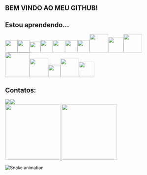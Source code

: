 ## BEM VINDO AO MEU GITHUB!

## Estou aprendendo...

<img src="https://cdn.jsdelivr.net/gh/devicons/devicon/icons/html5/html5-original-wordmark.svg" width="40" height="40"/><img
src="https://cdn.jsdelivr.net/gh/devicons/devicon/icons/css3/css3-original-wordmark.svg" width="40" height="40"/><img 
src="https://cdn.jsdelivr.net/gh/devicons/devicon/icons/javascript/javascript-original.svg" width="35" height="35"/><img
src="https://cdn.jsdelivr.net/gh/devicons/devicon/icons/bootstrap/bootstrap-original-wordmark.svg" width="40" height="40"/><img
src="https://cdn.jsdelivr.net/gh/devicons/devicon/icons/angularjs/angularjs-original.svg" width="40" height="40"/><img
src="https://cdn.jsdelivr.net/gh/devicons/devicon/icons/react/react-original-wordmark.svg" width="40" height="40"/><img
src="https://cdn.jsdelivr.net/gh/devicons/devicon/icons/flutter/flutter-original.svg" width="40" height="40"/><img
src="https://cdn.jsdelivr.net/gh/devicons/devicon/icons/spring/spring-original-wordmark.svg" width="60" height="60"/><img         
src="https://cdn.jsdelivr.net/gh/devicons/devicon/icons/java/java-original.svg" width="50" height="50"/><img
src="https://cdn.jsdelivr.net/gh/devicons/devicon/icons/php/php-original.svg" width="60" height="60"/><img                                                               
src="https://cdn.jsdelivr.net/gh/devicons/devicon/icons/nodejs/nodejs-original-wordmark.svg" width="80" height="80"/><img                                                 
src="https://cdn.jsdelivr.net/gh/devicons/devicon/icons/mysql/mysql-original-wordmark.svg" width="60" height="60" /><img
src="https://cdn.jsdelivr.net/gh/devicons/devicon/icons/postgresql/postgresql-original-wordmark.svg" width="40" height="40"/><img    
src="https://cdn.jsdelivr.net/gh/devicons/devicon/icons/git/git-original-wordmark.svg" width="60" height="60"/><img 
src="https://cdn.jsdelivr.net/gh/devicons/devicon/icons/github/github-original-wordmark.svg" width="50" height="50"/><img>

## Contatos:

<div>
<a href = "mailto:contato@fabiobiotec17@gmail.com"><img src="https://img.shields.io/badge/Gmail-D14836?style=for-the-badge&logo=gmail&logoColor=white" target="_blank"></a><a href="https://www.linkedin.com/in/seu-usuário-linkedln-aqui" target="_blank"><img src="https://img.shields.io/badge/-LinkedIn-%230077B5?style=for-the-badge&logo=linkedin&logoColor=white" target="_blank"></a>  
</div>

<a href="https://github.com/github.com/FABIO-ADS">
<img height="180em" src="https://github-readme-stats.vercel.app/api/top-langs/?username=FABIO-ADS&layout=compact&langs_count=7&theme=dracula"/>
<img height="180em" src="https://github-readme-stats.vercel.app/api?username=FABIO-ADS&show_icons=true&theme=dracula&include_all_commits=true&count_private=true"/>
</a>
  
![Snake animation](https://github.com/FABIO-ADS/FABIO-ADS/blob/output/github-contribution-grid-snake.svg)

          
          
